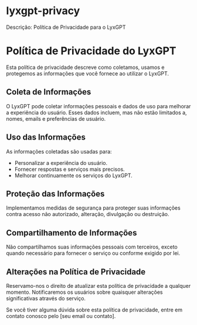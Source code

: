 # lyxgpt-privacy
Descrição: Política de Privacidade para o LyxGPT
<!DOCTYPE html>
<html lang="pt-BR">
<head>
    <meta charset="UTF-8">
    <meta name="viewport" content="width=device-width, initial-scale=1.0">
    <title>Política de Privacidade do LyxGPT</title>
</head>
<body>
    <h1>Política de Privacidade do LyxGPT</h1>
    <p>Esta política de privacidade descreve como coletamos, usamos e protegemos as informações que você fornece ao utilizar o LyxGPT.</p>
    <h2>Coleta de Informações</h2>
    <p>O LyxGPT pode coletar informações pessoais e dados de uso para melhorar a experiência do usuário. Esses dados incluem, mas não estão limitados a, nomes, emails e preferências de usuário.</p>
    <h2>Uso das Informações</h2>
    <p>As informações coletadas são usadas para:</p>
    <ul>
        <li>Personalizar a experiência do usuário.</li>
        <li>Fornecer respostas e serviços mais precisos.</li>
        <li>Melhorar continuamente os serviços do LyxGPT.</li>
    </ul>
    <h2>Proteção das Informações</h2>
    <p>Implementamos medidas de segurança para proteger suas informações contra acesso não autorizado, alteração, divulgação ou destruição.</p>
    <h2>Compartilhamento de Informações</h2>
    <p>Não compartilhamos suas informações pessoais com terceiros, exceto quando necessário para fornecer o serviço ou conforme exigido por lei.</p>
    <h2>Alterações na Política de Privacidade</h2>
    <p>Reservamo-nos o direito de atualizar esta política de privacidade a qualquer momento. Notificaremos os usuários sobre quaisquer alterações significativas através do serviço.</p>
    <p>Se você tiver alguma dúvida sobre esta política de privacidade, entre em contato conosco pelo [seu email ou contato].</p>
</body>
</html>


